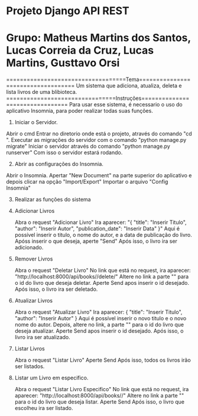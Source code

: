 # Projeto Django API REST
# Grupo: Matheus Martins dos Santos, Lucas Correia da Cruz, Lucas Martins, Gusttavo Orsi

===================================Tema===================================
 Um sistema que adiciona, atualiza, deleta e lista livros de uma blibioteca.
================================Instruções================================
Para usar esse sistema, é necessario o uso do aplicativo Insomnia, para poder realizar todas suas funções.

1. Iniciar o Servidor.

Abrir o cmd
Entrar no diretorio onde está o projeto, através do comando "cd <Insira o diretorio aqui>". 
Executar as migrações do servidor com o comando "python manage.py migrate"
Iniciar o servidor através do comando "python manage.py runserver"
Com isso o servidor estará rodando.

2. Abrir as configurações do Insomnia.

Abrir o Insomnia.
Apertar "New Document" na parte superior do aplicativo e depois clicar na opção "Import/Export"
Importar o arquivo "Config Insomnia"

3. Realizar as funções do sistema

  1. Adicionar Livros
     
     Abra o request "Adicionar Livro"
     Ira aparecer:
     "{
     "title": "Inserir Titulo",
     "author": "Inserir Autor",
     "publication_date": "Inserir Data"
     }"
     Aqui é possível inserir o titulo, o nome do autor, e a data de publicação do livro.
     Apóss inserir o que deseja, aperte "Send"
     Após isso, o livro ira ser adicionado.

  2. Remover Livros
      
     Abra o request "Deletar Livro"
     No link que está no request, ira aparecer: "http://localhost:8000/api/books/<id>/delete/"
     Altere no link a parte "<id>" para o id do livro que deseja deletar.
     Aperte Send apos inserir o id desejado.
     Após isso, o livro ira ser deletado.

  3. Atualizar Livros
      
     Abra o request "Atualizar Livro"
     Ira aparecer:
     {
     "title": "Inserir Titulo",
     "author": "Inserir Autor"
     }
     Aqui é possível inserir o novo titulo e o novo nome do autor.
     Depois, altere no link, a parte "<id>" para o id do livro que deseja atualizar.
     Aperte Send apos inserir o id desejado.
     Após isso, o livro ira ser atualizado.

  4. Listar Livros

     Abra o request "Listar Livro"
     Aperte Send
     Após isso, todos os livros irão ser listados.

  5. Listar um Livro em especifico.

     Abra o request "Listar Livro Especifico"
     No link que está no request, ira aparecer: "http://localhost:8000/api/books/<id>/"
     Altere no link a parte "<id>" para o id do livro que deseja listar.
     Aperte Send
     Após isso, o livro que escolheu ira ser listado.

 
